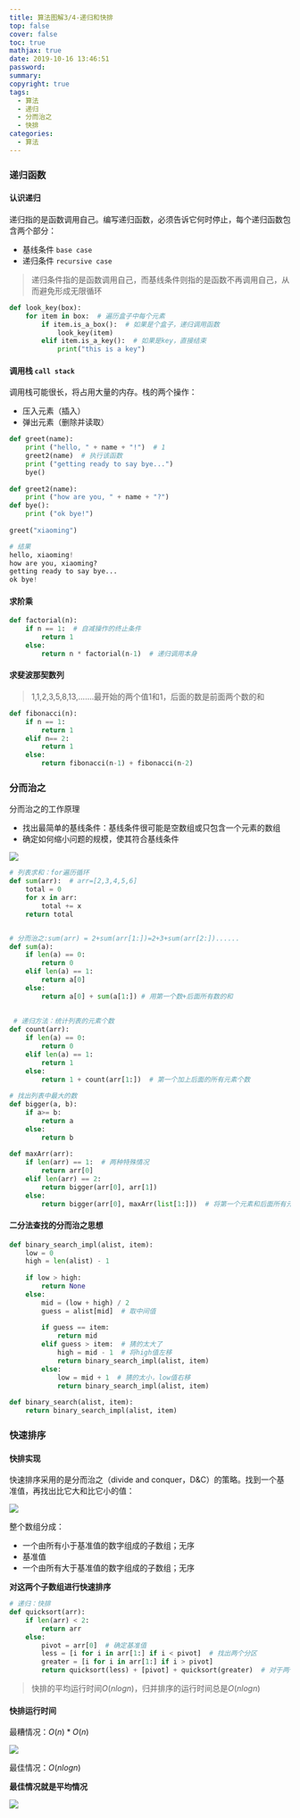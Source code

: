 ```yaml
---
title: 算法图解3/4-递归和快排
top: false
cover: false
toc: true
mathjax: true
date: 2019-10-16 13:46:51
password:
summary:
copyright: true
tags:
  - 算法
  - 递归
  - 分而治之
  - 快排
categories:
  - 算法
---
```


### 递归函数

#### 认识递归

递归指的是函数调用自己。编写递归函数，必须告诉它何时停止，每个递归函数包含两个部分：

- 基线条件 `base case`
- 递归条件 `recursive case`

>递归条件指的是函数调用自己，而基线条件则指的是函数不再调用自己，从而避免形成无限循环

<!--MORE-->

```python
def look_key(box):
    for item in box:  # 遍历盒子中每个元素
        if item.is_a_box():  # 如果是个盒子，递归调用函数
            look_key(item)
        elif item.is_a_key():  # 如果是key，直接结束
            print("this is a key")
```

#### 调用栈 `call stack`

调用栈可能很长，将占用大量的内存。栈的两个操作：

- 压入元素（插入）
- 弹出元素（删除并读取）

```python
def greet(name):
    print ("hello, " + name + "!")  # 1
    greet2(name)  # 执行该函数
    print ("getting ready to say bye...")
    bye()
    
def greet2(name):
    print ("how are you, " + name + "?")
def bye():
    print ("ok bye!")   
 
greet("xiaoming")

# 结果
hello, xiaoming!
how are you, xiaoming?
getting ready to say bye...
ok bye!
```

#### 求阶乘

```python
def factorial(n):
    if n == 1:  # 自减操作的终止条件
        return 1  
    else:
        return n * factorial(n-1)  # 递归调用本身
```

#### 求斐波那契数列

> 1,1,2,3,5,8,13,.......最开始的两个值1和1，后面的数是前面两个数的和

```python
def fibonacci(n):
    if n == 1:
        return 1
    elif n== 2:
        return 1
    else:
        return fibonacci(n-1) + fibonacci(n-2)
```

### 分而治之

分而治之的工作原理

- 找出最简单的基线条件：基线条件很可能是空数组或只包含一个元素的数组
- 确定如何缩小问题的规模，使其符合基线条件

![](https://s2.ax1x.com/2019/10/16/KiXEvj.png)

```python
# 列表求和：for遍历循环
def sum(arr):  # arr=[2,3,4,5,6]
    total = 0
    for x in arr:
        total += x
    return total


# 分而治之:sum(arr) = 2+sum(arr[1:])=2+3+sum(arr[2:])......
def sum(a):
    if len(a) == 0:
        return 0
    elif len(a) == 1:
        return a[0]
    else:
        return a[0] + sum(a[1:]) # 用第一个数+后面所有数的和
    
    
 # 递归方法：统计列表的元素个数
def count(arr):
    if len(a) == 0:
        return 0
    elif len(a) == 1:
        return 1
    else:
        return 1 + count(arr[1:])  # 第一个加上后面的所有元素个数
    
# 找出列表中最大的数
def bigger(a, b):
    if a>= b:
        return a
    else:
        return b
    
def maxArr(arr):
    if len(arr) == 1:  # 两种特殊情况
        return arr[0]
    elif len(arr) == 2:
        return bigger(arr[0], arr[1])
    else:
        return bigger(arr[0], maxArr(list[1:]))  # 将第一个元素和后面所有元素中的最大值进行比较，递归调用
```

#### 二分法查找的分而治之思想

```python
def binary_search_impl(alist, item):
    low = 0
    high = len(alist) - 1
    
	if low > high:
		return None
	else:
		mid = (low + high) / 2
		guess = alist[mid]  # 取中间值
        
		if guess == item:
			return mid
		elif guess > item:  # 猜的太大了
			high = mid - 1  # 将high值左移
			return binary_search_impl(alist, item)
		else:
			low = mid + 1  # 猜的太小，low值右移
			return binary_search_impl(alist, item)
 
def binary_search(alist, item):
	return binary_search_impl(alist, item)
```

### 快速排序

#### 快排实现

快速排序采用的是分而治之（divide and conquer，D&C）的策略。找到一个基准值，再找出比它大和比它小的值：

![](https://s2.ax1x.com/2019/10/16/KivmNV.png)

整个数组分成：

- 一个由所有小于基准值的数字组成的子数组；无序
- 基准值
- 一个由所有大于基准值的数字组成的子数组；无序

**对这两个子数组进行快速排序**

```python
# 递归：快排
def quicksort(arr):
    if len(arr) < 2:
        return arr
    else:
        pivot = arr[0]  # 确定基准值
        less = [i for i in arr[1:] if i < pivot]  # 找出两个分区
        greater = [i for i in arr[1:] if i > pivot]
        return quicksort(less) + [pivot] + quicksort(greater)  # 对于两个分区再进行递归调用
```



> 快排的平均运行时间$O(n logn)$，归并排序的运行时间总是$O(n logn)$

#### 快排运行时间

最糟情况：$O(n)*O(n)$

![](https://s2.ax1x.com/2019/10/16/KFCC90.png)



最佳情况：$O(nlogn)$   

**最佳情况就是平均情况**



![](https://s2.ax1x.com/2019/10/16/KFCaCt.png)